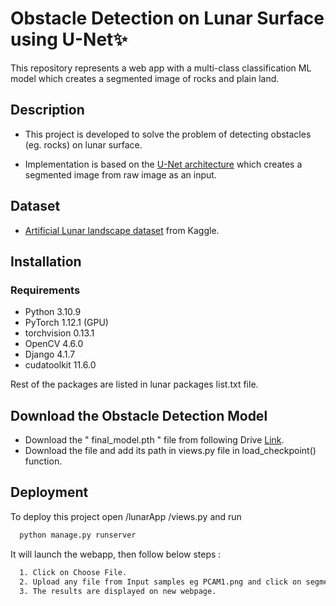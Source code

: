 
# Obstacle Detection on Lunar Surface using U-Net✨

This repository represents a web app with a multi-class classification ML model which creates a segmented image of rocks and plain land.





## Description
* This project is developed to solve the problem of detecting obstacles (eg. rocks) on lunar surface.

* Implementation is based on the [U-Net architecture](https://lmb.informatik.uni-freiburg.de/people/ronneber/u-net/u-net-architecture.png) which creates a segmented image from raw image as an input.

## Dataset 

* [Artificial Lunar landscape dataset](https://www.kaggle.com/datasets/romainpessia/artificial-lunar-rocky-landscape-dataset) from Kaggle.


## Installation

### Requirements
- Python                    3.10.9 
- PyTorch                   1.12.1 (GPU)
- torchvision               0.13.1   
- OpenCV                    4.6.0 
- Django                    4.1.7  
- cudatoolkit               11.6.0              

Rest of the packages are listed in lunar packages list.txt file.
## Download the Obstacle Detection Model
- Download the " final_model.pth " file from following Drive [Link](https://drive.google.com/file/d/1mA-7xuitp9fRAYh9E-xW15jgXGg73VF8/view?usp=sharing).
- Download the file and add its path in views.py file in load_checkpoint() function.


## Deployment

To deploy this project open /lunarApp
/views.py  and run

```bash
  python manage.py runserver
```

It will launch the webapp, then follow below steps :
```bash
  1. Click on Choose File.
  2. Upload any file from Input samples eg PCAM1.png and click on segment.
  3. The results are displayed on new webpage.
```

